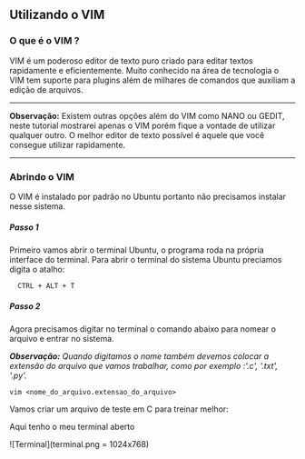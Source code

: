## Utilizando o VIM


### O que é o VIM ?

VIM é um poderoso editor de texto puro criado para editar textos rapidamente e eficientemente. Muito conhecido na área de tecnologia o VIM tem suporte para plugins além de milhares de comandos que auxiliam a edição de arquivos.

___
**Observação:** Existem outras opções além do VIM como NANO ou GEDIT, neste tutorial mostrarei apenas o VIM porém fique a vontade de utilizar qualquer outro. O melhor editor de texto possível é aquele que você consegue utilizar rapidamente.
___

### Abrindo o VIM

O VIM é instalado por padrão no Ubuntu portanto não precisamos instalar nesse sistema.

##### Passo 1

Primeiro vamos abrir o terminal Ubuntu, o programa roda na própria interface do terminal. Para abrir o terminal do sistema Ubuntu preciamos digita o atalho:

```
  CTRL + ALT + T
```

##### Passo 2

Agora precisamos digitar no terminal o comando abaixo para nomear o arquivo e entrar no sistema.

_**Observação:** Quando digitamos o nome também devemos colocar a extensão do arquivo que vamos trabalhar, como por exemplo :'.c', '.txt', '.py'._

```
vim <nome_do_arquivo.extensao_do_arquivo>
```

Vamos criar um arquivo de teste em C para treinar melhor:

Aqui tenho o meu terminal aberto

![Terminal](terminal.png = 1024x768)
